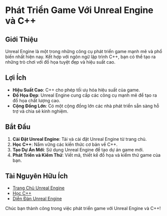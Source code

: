 # Phát Triển Game Với Unreal Engine và C++

## Giới Thiệu
Unreal Engine là một trong những công cụ phát triển game mạnh mẽ và phổ biến nhất hiện nay. Kết hợp với ngôn ngữ lập trình C++, bạn có thể tạo ra những trò chơi với đồ họa tuyệt đẹp và hiệu suất cao.

## Lợi Ích
- **Hiệu Suất Cao**: C++ cho phép tối ưu hóa hiệu suất của game.
- **Đồ Họa Đẹp**: Unreal Engine cung cấp các công cụ mạnh mẽ để tạo ra đồ họa chất lượng cao.
- **Cộng Đồng Lớn**: Có một cộng đồng lớn các nhà phát triển sẵn sàng hỗ trợ và chia sẻ kinh nghiệm.

## Bắt Đầu
1. **Cài Đặt Unreal Engine**: Tải và cài đặt Unreal Engine từ trang chủ.
2. **Học C++**: Nắm vững các kiến thức cơ bản về C++.
3. **Tạo Dự Án Mới**: Sử dụng Unreal Engine để tạo dự án game mới.
4. **Phát Triển và Kiểm Thử**: Viết mã, thiết kế đồ họa và kiểm thử game của bạn.

## Tài Nguyên Hữu Ích
- [Trang Chủ Unreal Engine](https://www.unrealengine.com/)
- [Học C++](https://www.learncpp.com/)
- [Diễn Đàn Unreal Engine](https://forums.unrealengine.com/)

Chúc bạn thành công trong việc phát triển game với Unreal Engine và C++!